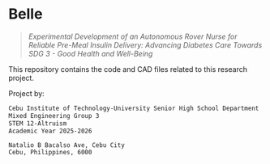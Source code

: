 # Belle

> *Experimental Development of an Autonomous Rover Nurse for Reliable Pre-Meal Insulin Delivery: Advancing Diabetes Care Towards SDG 3 - Good Health and Well-Being*

This repository contains the code and CAD files related to this research
project.

Project by:

```txt
Cebu Institute of Technology-University Senior High School Department
Mixed Engineering Group 3
STEM 12-Altruism
Academic Year 2025-2026
```

```
Natalio B Bacalso Ave, Cebu City
Cebu, Philippines, 6000
```